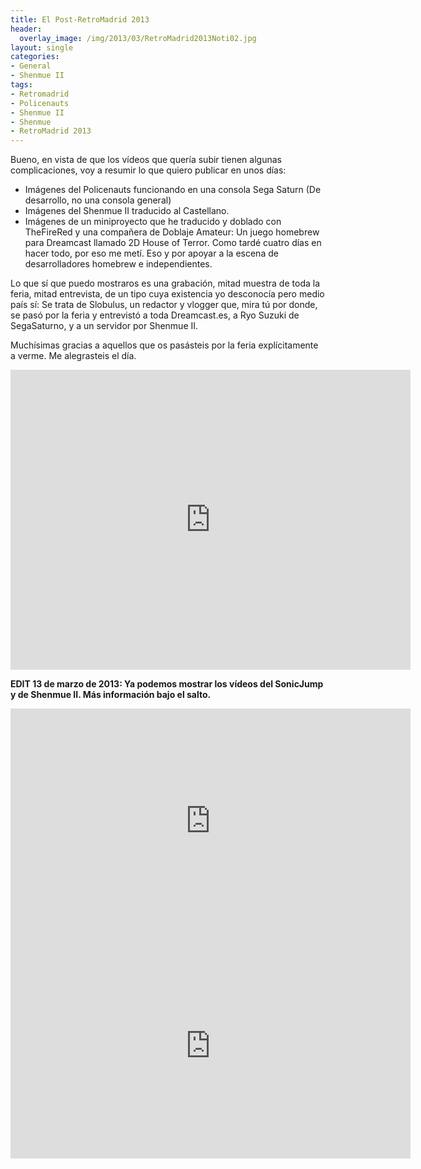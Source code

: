 ```yaml
---
title: El Post-RetroMadrid 2013
header:
  overlay_image: /img/2013/03/RetroMadrid2013Noti02.jpg
layout: single
categories:
- General
- Shenmue II
tags:
- Retromadrid
- Policenauts
- Shenmue II
- Shenmue
- RetroMadrid 2013
---
```

Bueno, en vista de que los vídeos que quería subir tienen algunas complicaciones, 
voy a resumir lo que quiero publicar en unos días:

- Imágenes del Policenauts funcionando en una consola Sega Saturn (De desarrollo, 
no una consola general)  
- Imágenes del Shenmue II traducido al Castellano.  
- Imágenes de un miniproyecto que he traducido y doblado con TheFireRed y una compañera 
de Doblaje Amateur: Un juego homebrew para Dreamcast llamado 2D House of Terror. Como 
tardé cuatro días en hacer todo, por eso me metí. Eso y por apoyar a la escena de 
desarrolladores homebrew e independientes.

Lo que sí que puedo mostraros es una grabación, mitad muestra de toda la feria, mitad 
entrevista, de un tipo cuya existencia yo desconocía pero medio país sí: Se trata de 
Slobulus, un redactor y vlogger que, mira tú por donde, se pasó por la feria y entrevistó 
a toda Dreamcast.es, a Ryo Suzuki de SegaSaturno, y a un servidor por Shenmue II.

Muchísimas gracias a aquellos que os pasásteis por la feria explícitamente a verme. 
Me alegrasteis el día.

<center><iframe width="640" height="480" src="https://www.youtube-nocookie.com/embed/QOEyexgfkxM?rel=0" frameborder="0" allow="accelerometer; autoplay; encrypted-media; gyroscope; picture-in-picture" allowfullscreen></iframe></center>

**EDIT 13 de marzo de 2013: Ya podemos mostrar los vídeos del SonicJump y de Shenmue II. 
Más información bajo el salto.**

<!--more-->

<center><iframe width="640" height="360" src="https://www.youtube-nocookie.com/embed/rC99zr5M9aQ?rel=0" frameborder="0" allow="accelerometer; autoplay; encrypted-media; gyroscope; picture-in-picture" allowfullscreen></iframe></center>
<center><iframe width="640" height="360" src="https://www.youtube-nocookie.com/embed/3WWHDnk_aG0?rel=0" frameborder="0" allow="accelerometer; autoplay; encrypted-media; gyroscope; picture-in-picture" allowfullscreen></iframe></center>
